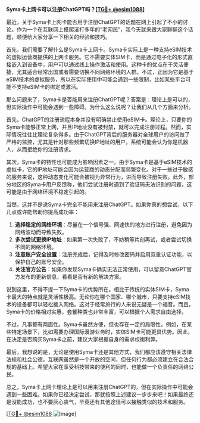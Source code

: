 **Syma卡上网卡可以注册ChatGPT吗？[[TG💪+ @esim1088](https://t.me/s/esim1088)]**

最近，关于Syma卡上网卡能否用于注册ChatGPT的话题在网上引起了不小的讨论。作为一个在互联网上摸爬滚打多年的“老网民”，我今天就来跟大家聊聊这个话题，顺便给大家分享一下相关的经验和技巧。

首先，我们需要了解什么是Syma卡上网卡。Syma卡实际上是一种支持eSIM技术的虚拟运营商提供的上网卡服务。它不需要实体SIM卡，而是通过电子化的形式直接嵌入到设备中，用户可以通过线上操作激活和使用。这种卡的优点在于灵活便捷，尤其适合经常出国或者需要切换不同网络环境的人群。不过，正因为它是基于eSIM技术的虚拟服务，所以在实际使用中可能会遇到一些限制，比如某些平台可能不支持eSIM卡的绑定或激活。

那么问题来了，Syma卡是否能用来注册ChatGPT呢？答案是：理论上是可以的，但实际操作中可能会遇到一些障碍。为什么这么说呢？让我们从几个方面来分析。

首先，ChatGPT的注册流程本身并没有明确禁止使用eSIM卡。理论上，只要你的Syma卡能够正常上网，并且IP地址没有被封禁，就可以完成注册过程。然而，实际情况往往比理论复杂得多。由于ChatGPT背后的服务器对全球用户的访问做了严格的监控，尤其是针对那些频繁切换IP地址的用户，系统可能会认为你是机器人，从而拒绝你的注册请求。

其次，Syma卡的特性也可能成为影响因素之一。由于Syma卡是基于eSIM技术的虚拟卡，它的IP地址可能会因为运营商的动态分配而频繁变化。对于一些过于敏感的服务来说，这种动态变化可能会被视为异常行为，进而导致注册失败。此外，部分地区的Syma卡用户反馈称，他们尝试注册时遇到了验证码无法识别的问题，这可能是由于网络环境不稳定引起的。

当然，这并不是说Syma卡完全不能用来注册ChatGPT。如果你真的想尝试，以下几点或许能帮助你提高成功率：

1. **选择稳定的网络环境**：尽量在一个信号强、网速快的地方进行注册，避免因为网络波动而导致失败。
2. **多次尝试更换IP地址**：如果第一次失败了，不妨稍等片刻再试，或者尝试切换不同的网络环境。
3. **注意账户安全设置**：注册完成后，记得及时修改密码并启用双重认证功能，以保护自己的账号安全。
4. **关注官方公告**：如果你发现Syma卡确实无法正常使用，可以留意ChatGPT官方发布的更新信息，看看是否有新的解决方案。

说到这里，不得不提一下Syma卡的优势所在。相比于传统的实体SIM卡，Syma卡最大的特点就是灵活性极高。无论你在哪个国家、哪个城市，只要支持eSIM技术的设备都可以轻松接入网络。这对于经常旅行的人来说无疑是一个福音。而且，Syma卡的价格相对实惠，套餐种类也非常丰富，可以根据个人需求自由选择。

不过，凡事都有两面性。Syma卡虽然方便，但也存在一定的局限性。例如，在某些特定场景下，比如需要办理国际漫游业务时，实体SIM卡可能更具优势。因此，在决定是否购买Syma卡之前，建议大家根据自身的需求权衡利弊。

最后，我想说的是，无论是使用Syma卡还是其他方式，我们都应该遵守相关法律法规和社会公德。互联网虽然是一个开放的空间，但任何行为都必须建立在合法合规的基础上。希望大家在享受科技带来的便利的同时，也能做一个负责任的网络公民。

总之，Syma卡上网卡理论上是可以用来注册ChatGPT的，但在实际操作中可能会遇到一些困难。如果你已经决定尝试，那就按照上述建议一步步来吧！如果最终还是没能成功，也不要灰心丧气，毕竟还有其他途径可以接触类似的技术和服务。

[[TG💪+ @esim1088](https://t.me/s/esim1088) ![Image](https://i.postimg.cc/4NQfJmqS/Snipaste-2025-05-13-00-14-12.png)]